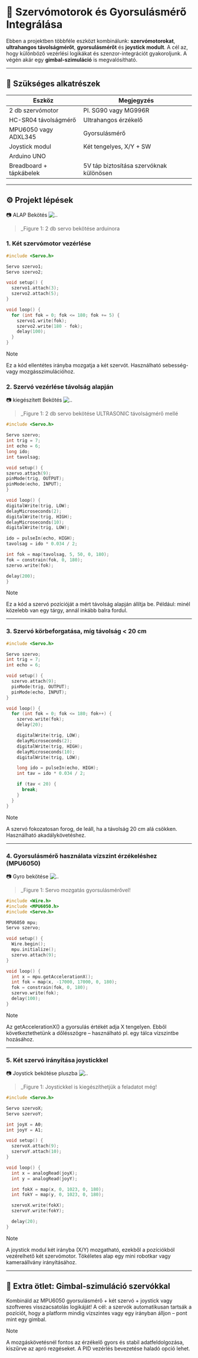 
# 🔧 Szervómotorok és Gyorsulásmérő Integrálása

Ebben a projektben többféle eszközt kombinálunk: **szervómotorokat**, **ultrahangos távolságmérőt**, **gyorsulásmérőt** és **joystick modult**. A cél az, hogy különböző vezérlési logikákat és szenzor-integrációt gyakoroljunk. A végén akár egy **gimbal-szimuláció** is megvalósítható.

---

## 🧰 Szükséges alkatrészek

| Eszköz                  | Megjegyzés                             |
|-------------------------|----------------------------------------|
| 2 db szervómotor        | Pl. SG90 vagy MG996R                   |
| HC-SR04 távolságmérő    | Ultrahangos érzékelő                   |
| MPU6050 vagy ADXL345    | Gyorsulásmérő                          |
| Joystick modul          | Két tengelyes, X/Y + SW                |
| Arduino UNO             |                                        |
| Breadboard + tápkábelek | 5V táp biztosítása szervóknak különösen |

---

## ⚙️ Projekt lépések

📷 ALAP Bekötés
![..](/6.%20feladat/6-2.png)
> _Figure 1: 2 db servo bekötése arduinora


### 1. Két szervómotor vezérlése

```cpp
#include <Servo.h>

Servo szervo1;
Servo szervo2;

void setup() {
  szervo1.attach(3);
  szervo2.attach(5);
}

void loop() {
  for (int fok = 0; fok <= 180; fok += 5) {
    szervo1.write(fok);
    szervo2.write(180 - fok);
    delay(100);
  }
}
```
> [!NOTE]
> Ez a kód ellentétes irányba mozgatja a két szervót. Használható sebesség- vagy mozgásszimulációhoz.

### 2. Szervó vezérlése távolság alapján

📷 kiegészített Bekötés
![..](/6.%20feladat/6-3.png)
> _Figure 1: 2 db servo bekötése ULTRASONIC távolságmérő mellé

  ```cpp
#include <Servo.h>

Servo szervo;
int trig = 7;
int echo = 6;
long ido;
int tavolsag;

void setup() {
  szervo.attach(9);
  pinMode(trig, OUTPUT);
  pinMode(echo, INPUT);
}

void loop() {
  digitalWrite(trig, LOW);
  delayMicroseconds(2);
  digitalWrite(trig, HIGH);
  delayMicroseconds(10);
  digitalWrite(trig, LOW);

  ido = pulseIn(echo, HIGH);
  tavolsag = ido * 0.034 / 2;

  int fok = map(tavolsag, 5, 50, 0, 180);
  fok = constrain(fok, 0, 180);
  szervo.write(fok);

  delay(200);
}
```
> [!NOTE]
> Ez a kód a szervó pozícióját a mért távolság alapján állítja be. Például: minél közelebb van egy tárgy, annál inkább balra fordul.

---

### 3. Szervó körbeforgatása, míg távolság < 20 cm

```cpp
#include <Servo.h>

Servo szervo;
int trig = 7;
int echo = 6;

void setup() {
  szervo.attach(9);
  pinMode(trig, OUTPUT);
  pinMode(echo, INPUT);
}

void loop() {
  for (int fok = 0; fok <= 180; fok++) {
    szervo.write(fok);
    delay(20);

    digitalWrite(trig, LOW);
    delayMicroseconds(2);
    digitalWrite(trig, HIGH);
    delayMicroseconds(10);
    digitalWrite(trig, LOW);

    long ido = pulseIn(echo, HIGH);
    int tav = ido * 0.034 / 2;

    if (tav < 20) {
      break;
    }
  }
}
```
> [!NOTE]
> A szervó fokozatosan forog, de leáll, ha a távolság 20 cm alá csökken. Használható akadálykövetéshez.
---



### 4. Gyorsulásmérő használata vízszint érzékeléshez (MPU6050)
📷 Gyro bekötése
![..](/6.%20feladat/6-4.png)
> _Figure 1: Servo mozgatás gyorsulásmérővel!


```cpp
#include <Wire.h>
#include <MPU6050.h>
#include <Servo.h>

MPU6050 mpu;
Servo szervo;

void setup() {
  Wire.begin();
  mpu.initialize();
  szervo.attach(9);
}

void loop() {
  int x = mpu.getAccelerationX();
  int fok = map(x, -17000, 17000, 0, 180);
  fok = constrain(fok, 0, 180);
  szervo.write(fok);
  delay(100);
}

```
> [!NOTE]
> Az getAccelerationX() a gyorsulás értékét adja X tengelyen. Ebből következtethetünk a dőlésszögre – használható pl. egy tálca vízszintbe hozásához.

---

### 5. Két szervó irányítása joystickkel

📷 Joystick bekötése pluszba
![..](/6.%20feladat/6-5-2.png)
> _Figure 1: Joystickkel is kiegészíthetjük a feladatot még!

```cpp
#include <Servo.h>

Servo szervoX;
Servo szervoY;

int joyX = A0;
int joyY = A1;

void setup() {
  szervoX.attach(9);
  szervoY.attach(10);
}

void loop() {
  int x = analogRead(joyX);
  int y = analogRead(joyY);

  int fokX = map(x, 0, 1023, 0, 180);
  int fokY = map(y, 0, 1023, 0, 180);

  szervoX.write(fokX);
  szervoY.write(fokY);

  delay(20);
}

```
> [!NOTE]
> A joystick modul két irányba (X/Y) mozgatható, ezekből a pozíciókból vezérelhető két szervómotor. Tökéletes alap egy mini robotkar vagy kameraállvány irányításához.

---

## 🌟 Extra ötlet: Gimbal-szimuláció szervókkal
Kombináld az MPU6050 gyorsulásmérő + két szervó + joystick vagy szoftveres visszacsatolás logikáját! A cél: a szervók automatikusan tartsák a pozíciót, hogy a platform mindig vízszintes vagy egy irányban álljon – pont mint egy gimbal.

> [!NOTE]
> A mozgáskövetésnél fontos az érzékelő gyors és stabil adatfeldolgozása, kiszűrve az apró rezgéseket. A PID vezérlés bevezetése haladó opció lehet.







